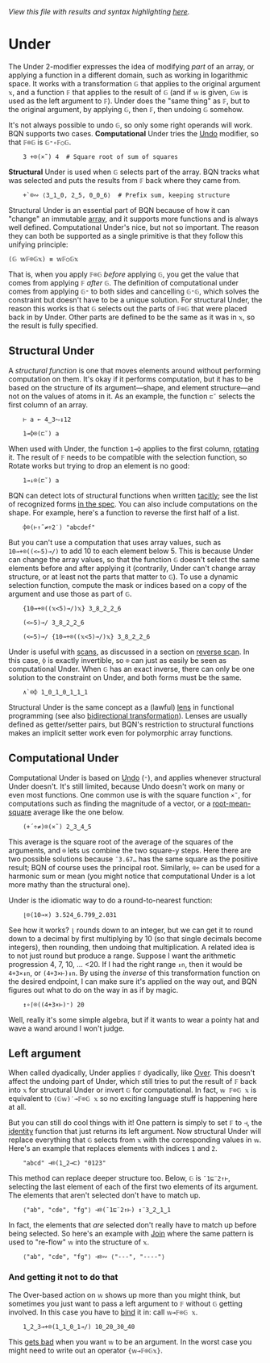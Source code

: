 *View this file with results and syntax highlighting [here](https://mlochbaum.github.io/BQN/doc/under.html).*

# Under

<!--GEN
d ← 94‿50

Text ← ("text" Attr "dy"‿"0.31em"∾·Pos d⊸×)⊸Enc
Path ← ("path" Attr "class"⊸⋈≍"style"‿"fill:none"˙)⊸Elt⟜("d"⊸⋈)

vals ← ((-´"Aa")+⌽){≍⟜(𝔾¨) ⊢⋈𝔽⌾𝔾}(2↑1⊸↓) "udner"

g  ← "font-size=20px|text-anchor=middle|fill=currentColor"
rc ← At "class=code|stroke-width=1|rx=12"
fc ← "font-size=18px|font-family=BQN,monospace"

Ge ← "g"⊸At⊸Enc
_arrow ← {
  a ← ((⊢≍-⌾⊑∘⌽)÷⟜(+´⌾(×˜))𝕨) +˝∘×⎉1‿∞˜ 𝕗≍-⌾⊑𝕗
  ∾"M l m l l "∾¨ FmtNum ∾⥊¨⟨𝕩-𝕨, 𝕨, -⊏a, a⟩
}
Arr ← 15‿8 _arrow
cut ← 0.24‿0.17
ars ← (×⟜(¬2×cut) Arr○(d⊸×) ×⟜(-cut)⊸+)¨⟜((<-1‿1)⊸++0‿0≍˘⌽) 2×=⟜<↕2

dim ← 5.4‿4×d
rdim ← 4‿4×d
((¯4↑d×0‿0.6)+∾÷⟜¯2‿1<20+dim) SVG g Ge ⟨
  "rect" Elt rc∾(Pos rdim÷¯2)∾"width"‿"height"≍˘FmtNum rdim
  0‿2.4 Text "Under"
  "stroke-width=2.6"‿"stroke-width=2" Ge¨ "purple"‿"yellow" Path⟜∾¨ 0‿1‿1‿1⊔⥊ars
  fc Ge ⟨
    "font-size=20px"⊸Ge⌾⊑ (⍉-⊸≍1.44‿1.2×⌽<⊸=↕2) Text⟜Highlight¨ "𝔽⌾𝔾"‿"𝔽"≍⋈˜"𝔾"
    "class=string" Ge (⋈⌜˜-⟜¬↕2) Text¨ ⍉0‿¯1⌽¨(⌈´∘⥊≠¨)⊸(↑¨) •Repr¨ vals
  ⟩
⟩
-->

The Under 2-modifier expresses the idea of modifying *part* of an array, or applying a function in a different domain, such as working in logarithmic space. It works with a transformation `𝔾` that applies to the original argument `𝕩`, and a function `𝔽` that applies to the result of `𝔾` (and if `𝕨` is given, `𝔾𝕨` is used as the left argument to `𝔽`). Under does the "same thing" as `𝔽`, but to the original argument, by applying `𝔾`, then `𝔽`, then undoing `𝔾` somehow.

It's not always possible to undo `𝔾`, so only some right operands will work. BQN supports two cases. **Computational** Under tries the [Undo](undo.md) modifier, so that `𝔽⌾𝔾` is `𝔾⁼∘𝔽○𝔾`.

        3 +⌾(×˜) 4  # Square root of sum of squares

**Structural** Under is used when `𝔾` selects part of the array. BQN tracks what was selected and puts the results from `𝔽` back where they came from.

        +`⌾∾ ⟨3‿1‿0, 2‿5, 0‿0‿6⟩  # Prefix sum, keeping structure

Structural Under is an essential part of BQN because of how it can "change" an immutable [array](array.md), and it supports more functions and is always well defined. Computational Under's nice, but not so important. The reason they can both be supported as a single primitive is that they follow this unifying principle:

    (𝔾 𝕨𝔽⌾𝔾𝕩) ≡ 𝕨𝔽○𝔾𝕩

That is, when you apply `𝔽⌾𝔾` *before* applying `𝔾`, you get the value that comes from applying `𝔽` *after* `𝔾`. The definition of computational under comes from applying `𝔾⁼` to both sides and cancelling `𝔾⁼𝔾`, which solves the constraint but doesn't have to be a unique solution. For structural Under, the reason this works is that `𝔾` selects out the parts of `𝔽⌾𝔾` that were placed back in by Under. Other parts are defined to be the same as it was in `𝕩`, so the result is fully specified.

## Structural Under

A *structural function* is one that moves elements around without performing computation on them. It's okay if it performs computation, but it has to be based on the structure of its argument—shape, and element structure—and not on the values of atoms in it. As an example, the function `⊏˘` selects the first column of an array.

        ⊢ a ← 4‿3⥊↕12

        1⊸⌽⌾(⊏˘) a

When used with Under, the function `1⊸⌽` applies to the first column, [rotating](reverse.md#rotate) it. The result of `𝔽` needs to be compatible with the selection function, so Rotate works but trying to drop an element is no good:

        1⊸↓⌾(⊏˘) a

BQN can detect lots of structural functions when written [tacitly](tacit.md); see the list of recognized forms [in the spec](../spec/inferred.md#required-structural-inverses). You can also include computations on the shape. For example, here's a function to reverse the first half of a list.

        ⌽⌾(⊢↑˜≠÷2˙) "abcdef"

But you can't use a computation that uses array values, such as `10⊸+⌾((<⟜5)⊸/)` to add 10 to each element below 5. This is because Under can change the array values, so that the function `𝔾` doesn't select the same elements before and after applying it (contrarily, Under can't change array structure, or at least not the parts that matter to `𝔾`). To use a dynamic selection function, compute the mask or indices based on a copy of the argument and use those as part of `𝔾`.

        {10⊸+⌾((𝕩<5)⊸/)𝕩} 3‿8‿2‿2‿6

        (<⟜5)⊸/ 3‿8‿2‿2‿6

        (<⟜5)⊸/ {10⊸+⌾((𝕩<5)⊸/)𝕩} 3‿8‿2‿2‿6

Under is useful with [scans](scan.md), as discussed in a section on [reverse scan](scan.md#reverse-scan). In this case, `⌽` is exactly invertible, so `⌾` can just as easily be seen as computational Under. When `𝔾` has an exact inverse, there can only be one solution to the constraint on Under, and both forms must be the same.

        ∧`⌾⌽ 1‿0‿1‿0‿1‿1‿1

Structural Under is the same concept as a (lawful) [lens](https://ncatlab.org/nlab/show/lens+%28in+computer+science%29) in functional programming (see also [bidirectional transformation](https://en.wikipedia.org/wiki/Bidirectional_transformation)). Lenses are usually defined as getter/setter pairs, but BQN's restriction to structural functions makes an implicit setter work even for polymorphic array functions.

## Computational Under

Computational Under is based on [Undo](undo.md) (`⁼`), and applies whenever structural Under doesn't. It's still limited, because Undo doesn't work on many or even most functions. One common use is with the square function `×˜`, for computations such as finding the magnitude of a vector, or a [root-mean-square](https://en.wikipedia.org/wiki/Root_mean_square) average like the one below.

        (+´÷≠)⌾(×˜) 2‿3‿4‿5

This average is the square root of the average of the squares of the arguments, and `⌾` lets us combine the two square-y steps. Here there are two possible solutions because `¯3.67…` has the same square as the positive result; BQN of course uses the principal root. Similarly, `⌾÷` can be used for a harmonic sum or mean (you might notice that computational Under is a lot more mathy than the structural one).

Under is the idiomatic way to do a round-to-nearest function:

        ⌊⌾(10⊸×) 3.524‿6.799‿2.031

See how it works? `⌊` rounds down to an integer, but we can get it to round down to a decimal by first multiplying by 10 (so that single decimals become integers), then rounding, then undoing that multiplication. A related idea is to not just round but produce a range. Suppose I want the arithmetic progression 4, 7, 10, ... <20. If I had the right range `↕n`, then it would be `4+3×↕n`, or `(4+3×⊢)↕n`. By using the *inverse* of this transformation function on the desired endpoint, I can make sure it's applied on the way out, and BQN figures out what to do on the way in as if by magic.

        ↕∘⌈⌾((4+3×⊢)⁼) 20

Well, really it's some simple algebra, but if it wants to wear a pointy hat and wave a wand around I won't judge.

## Left argument

When called dyadically, Under applies `𝔽` dyadically, like [Over](compose.md#over). This doesn't affect the undoing part of Under, which still tries to put the result of `𝔽` back into `𝕩` for structural Under or invert `𝔾` for computational. In fact, `𝕨 𝔽⌾𝔾 𝕩` is equivalent to `(𝔾𝕨)˙⊸𝔽⌾𝔾 𝕩` so no exciting language stuff is happening here at all.

But you can still do cool things with it! One pattern is simply to set `𝔽` to `⊣`, the [identity](identity.md) function that just returns its left argument. Now structural Under will replace everything that `𝔾` selects from `𝕩` with the corresponding values in `𝕨`. Here's an example that replaces elements with indices `1` and `2`.

        "abcd" ⊣⌾(1‿2⊸⊏) "0123"

This method can replace deeper structure too. Below, `𝔾` is `¯1⊑¨2↑⊢`, selecting the last element of each of the first two elements of its argument. The elements that aren't selected don't have to match up.

        ⟨"ab", "cde", "fg"⟩ ⊣⌾(¯1⊑¨2↑⊢) ↕¨3‿2‿1‿1

In fact, the elements that *are* selected don't really have to match up before being selected. So here's an example with [Join](join.md) where the same pattern is used to "re-flow" `𝕨` into the structure of `𝕩`.

        ⟨"ab", "cde", "fg"⟩ ⊣⌾∾ ⟨"---", "----"⟩

### And getting it not to do that

The Over-based action on `𝕨` shows up more than you might think, but sometimes you just want to pass a left argument to `𝔽` without `𝔾` getting involved. In this case you have to [bind](hook.md#bind) it in: call `𝕨⊸𝔽⌾𝔾 𝕩`.

        1‿2‿3⊸+⌾(1‿1‿0‿1⊸/) 10‿20‿30‿40

This [gets bad](../problems.md#underbind-combination-is-awkward) when you want `𝕨` to be an argument. In the worst case you might need to write out an operator `{𝕨⊸𝔽⌾𝔾𝕩}`.
